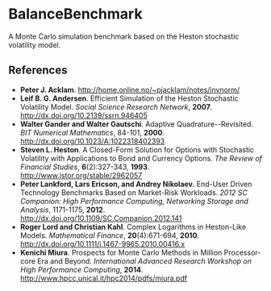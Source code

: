 # BalanceBenchmark
A Monte Carlo simulation benchmark based on the Heston stochastic volatility model.

## References
- **Peter J. Acklam**. http://home.online.no/~pjacklam/notes/invnorm/
- **Leif B. G. Andersen**. Efficient Simulation of the Heston Stochastic Volatility Model. _Social Science Research Network_, **2007**. http://dx.doi.org/10.2139/ssrn.946405
- **Walter Gander and Walter Gautschi**. Adaptive Quadrature--Revisited. _BIT Numerical Mathematics_, 84-101, **2000**. http://dx.doi.org/10.1023/A:1022318402393
- **Steven L. Heston**. A Closed-Form Solution for Options with Stochastic Volatility with Applications to Bond and Currency Options. _The Review of Financial Studies_, **6**(2):327-343, **1993**. http://www.jstor.org/stable/2962057
- **Peter Lankford, Lars Ericson, and Andrey Nikolaev**. End-User Driven Technology Benchmarks
Based on Market-Risk Workloads. _2012 SC Companion: High Performance Computing, Networking Storage and Analysis_, 1171-1175, **2012**. http://dx.doi.org/10.1109/SC.Companion.2012.141
- **Roger Lord and Christian Kahl**. Complex Logarithms in Heston-Like Models. _Mathematical Finance_, **20**(4):671-694, **2010**. http://dx.doi.org/10.1111/j.1467-9965.2010.00416.x
- **Kenichi Miura**. Prospects for Monte Carlo Methods in Million Processor-core Era and Beyond. _International Advanced Research Workshop on High Performance Computing_, **2014**. http://www.hpcc.unical.it/hpc2014/pdfs/miura.pdf
